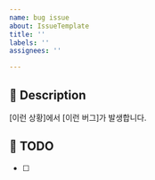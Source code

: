 ```yaml
---
name: bug issue
about: IssueTemplate
title: ''
labels: ''
assignees: ''

---
```


## 🐛 Description
[이런 상황]에서 [이런 버그]가 발생합니다.

## 📝 TODO
- [ ]
